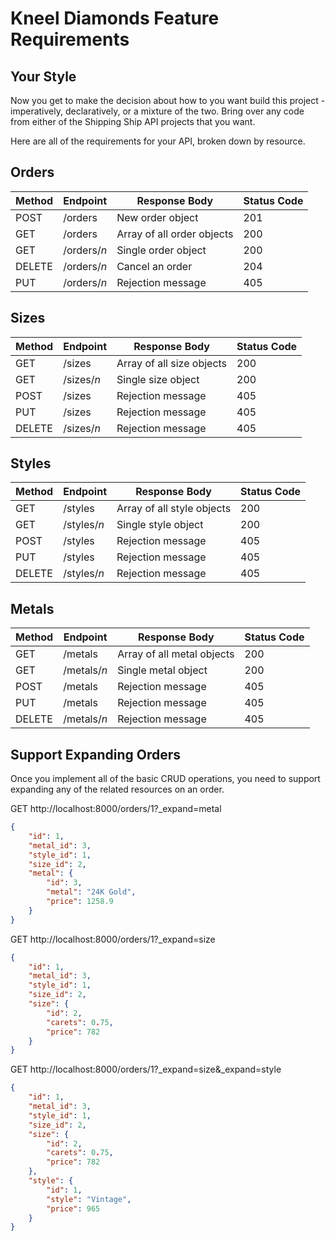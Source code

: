 # Kneel Diamonds Feature Requirements

## Your Style

Now you get to make the decision about how to you want build this project - imperatively, declaratively, or a mixture of the two. Bring over any code from either of the Shipping Ship API projects that you want.

Here are all of the requirements for your API, broken down by resource.

## Orders

| Method | Endpoint | Response Body | Status Code |
|--|--|--|--|
| POST | /orders | New order object | 201 |
| GET | /orders | Array of all order objects | 200 |
| GET | /orders/_n_ | Single order object | 200 |
| DELETE | /orders/_n_ | Cancel an order | 204 |
| PUT | /orders/_n_ | Rejection message | 405 |

## Sizes

| Method | Endpoint | Response Body | Status Code |
|--|--|--|--|
| GET | /sizes | Array of all size objects | 200 |
| GET | /sizes/_n_ | Single size object | 200 |
| POST | /sizes | Rejection message | 405 |
| PUT | /sizes | Rejection message | 405 |
| DELETE | /sizes/_n_ | Rejection message | 405 |

## Styles

| Method | Endpoint | Response Body | Status Code |
|--|--|--|--|
| GET | /styles | Array of all style objects | 200 |
| GET | /styles/_n_ | Single style object | 200 |
| POST | /styles | Rejection message | 405 |
| PUT | /styles | Rejection message | 405 |
| DELETE | /styles/_n_ | Rejection message | 405 |

## Metals

| Method | Endpoint | Response Body | Status Code |
|--|--|--|--|
| GET | /metals | Array of all metal objects | 200 |
| GET | /metals/_n_ | Single metal object | 200 |
| POST | /metals | Rejection message | 405 |
| PUT | /metals | Rejection message | 405 |
| DELETE | /metals/_n_ | Rejection message | 405 |

## Support Expanding Orders

Once you implement all of the basic CRUD operations, you need to support expanding any of the related resources on an order.

GET http://localhost:8000/orders/1?_expand=metal

```json
{
    "id": 1,
    "metal_id": 3,
    "style_id": 1,
    "size_id": 2,
    "metal": {
        "id": 3,
        "metal": "24K Gold",
        "price": 1258.9
    }
}
```

GET http://localhost:8000/orders/1?_expand=size

```json
{
    "id": 1,
    "metal_id": 3,
    "style_id": 1,
    "size_id": 2,
    "size": {
        "id": 2,
        "carets": 0.75,
        "price": 782
    }
}
```

GET http://localhost:8000/orders/1?_expand=size&_expand=style

```json
{
    "id": 1,
    "metal_id": 3,
    "style_id": 1,
    "size_id": 2,
    "size": {
        "id": 2,
        "carets": 0.75,
        "price": 782
    },
    "style": {
        "id": 1,
        "style": "Vintage",
        "price": 965
    }
}
```
